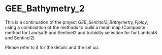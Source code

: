 # GEE_Bathymetry_2

This is a continuation of the project *GEE_Sentinel2_Bathymetry_Fjoloy*, using a combination of the methods to build a mean map (Composite method for Landsat8 and Sentinel2 and turbidity selection for for Landsat8 and Sentinel2). 

Please refer to it for the details and the set up.
